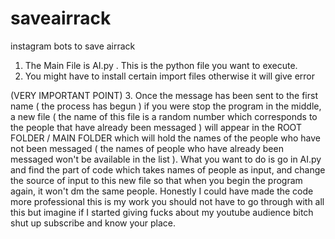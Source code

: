 # saveairrack
instagram bots to save airrack

1. The Main File is AI.py . This is the python file you want to execute.
2. You might have to install certain import files otherwise it will give error


(VERY IMPORTANT POINT)
3. Once the message has been sent to the first name ( the process has begun ) if you were stop the program in the middle, a new file ( the name of this file is a random number which corresponds to the people that have already been messaged ) will appear in the ROOT FOLDER / MAIN FOLDER which will hold the names of the people who have not been messaged ( the names of people who have already been messaged won't be available in the list ). What you want to do is go in AI.py and find the part of code which takes names of people as input, and change the source of input to this new file so that when you begin the program again, it won't dm the same people. Honestly I could have made the code more professional this is my work you should not have to go through with all this but imagine if I started giving fucks about my youtube audience bitch shut up subscribe and know your place.
